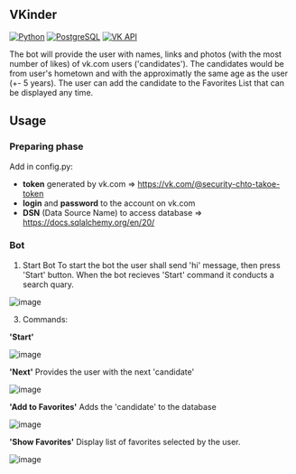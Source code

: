 ## VKinder

[![Python](https://img.shields.io/static/v1?label=Python&message=https://www.python.org/&color=9cf&style=social&logo=python)](https://www.python.org/)
[![PostgreSQL](https://img.shields.io/static/v1?label=PostgreSQL&message=https://www.postgresql.org/&color=9cf&style=social&logo=postgresql)](https://www.postgresql.org/)
[![VK API](https://img.shields.io/static/v1?label=VK%20API&message=https://dev.vk.com/&color=9cf&style=social&logo=vk)](https://dev.vk.com/)
           
The bot will provide the user with names, links and photos (with the most number of likes) of vk.com users ('candidates'). The candidates would be from user's hometown and with the approximatly the same age as the user (+- 5 years). The user can add the candidate to the Favorites List that can be displayed any time.

## Usage

### Preparing phase
           
Add in config.py:
- <b>token</b> generated by vk.com => https://vk.com/@security-chto-takoe-token
- <b>login</b> and <b>password</b> to the account on vk.com
- <b>DSN</b> (Data Source Name) to access database => https://docs.sqlalchemy.org/en/20/

### Bot

1. Start Bot
To start the bot the user shall send 'hi' message, then press 'Start' button. When the bot recieves 'Start' command it conducts a search quary.

![image](https://user-images.githubusercontent.com/105664613/217596371-85f5e2de-2785-4be1-9737-e610c708a148.png)

3. Commands:

<b>'Start'</b>

![image](https://user-images.githubusercontent.com/105664613/217597201-75536fd2-6e5a-4eae-941c-2a97661eab04.png)

<b>'Next'</b>
Provides the user with the next 'candidate'

![image](https://user-images.githubusercontent.com/105664613/217597415-3c9994c6-266e-403c-b28e-7ecac2784038.png)

<b>'Add to Favorites'</b>
Adds the 'candidate' to the database

![image](https://user-images.githubusercontent.com/105664613/217597905-448defd4-0660-401a-ae1a-fbf748efaa42.png)

<b>'Show Favorites'</b>
Display list of favorites selected by the user.


![image](https://user-images.githubusercontent.com/105664613/217598370-f4c406cf-50aa-4e04-8b2d-6ae9a58f7716.png)

